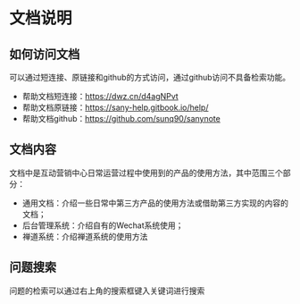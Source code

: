 # 文档说明

## 如何访问文档

可以通过短连接、原链接和github的方式访问，通过github访问不具备检索功能。

- 帮助文档短连接：https://dwz.cn/d4agNPvt
- 帮助文档原链接：https://sany-help.gitbook.io/help/
- 帮助文档github：https://github.com/sunq90/sanynote

## 文档内容

文档中是互动营销中心日常运营过程中使用到的产品的使用方法，其中范围三个部分：

- 通用文档：介绍一些日常中第三方产品的使用方法或借助第三方实现的内容的文档；
- 后台管理系统：介绍自有的Wechat系统使用；
- 禅道系统：介绍禅道系统的使用方法

## 问题搜索

问题的检索可以通过右上角的搜索框键入关键词进行搜索